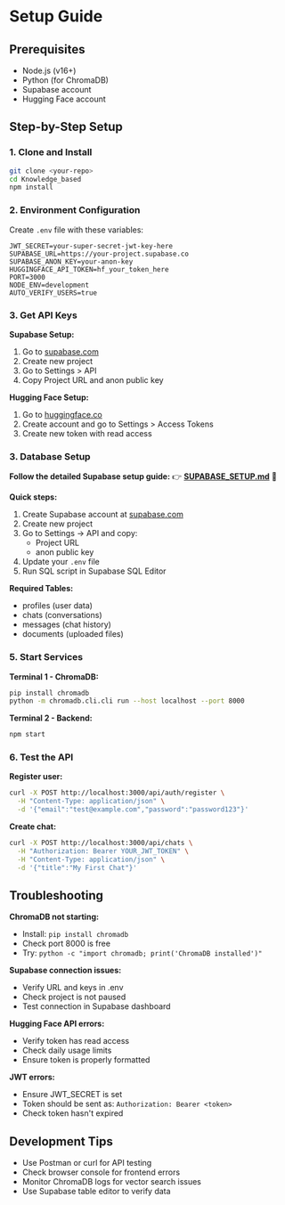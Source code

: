 # Setup Guide

## Prerequisites
- Node.js (v16+)
- Python (for ChromaDB)
- Supabase account
- Hugging Face account

## Step-by-Step Setup

### 1. Clone and Install
```bash
git clone <your-repo>
cd Knowledge_based
npm install
```

### 2. Environment Configuration

Create `.env` file with these variables:
```env
JWT_SECRET=your-super-secret-jwt-key-here
SUPABASE_URL=https://your-project.supabase.co
SUPABASE_ANON_KEY=your-anon-key
HUGGINGFACE_API_TOKEN=hf_your_token_here
PORT=3000
NODE_ENV=development
AUTO_VERIFY_USERS=true
```

### 3. Get API Keys

**Supabase Setup:**
1. Go to [supabase.com](https://supabase.com)
2. Create new project
3. Go to Settings > API
4. Copy Project URL and anon public key

**Hugging Face Setup:**
1. Go to [huggingface.co](https://huggingface.co)
2. Create account and go to Settings > Access Tokens
3. Create new token with read access

### 3. Database Setup

**Follow the detailed Supabase setup guide:**
👉 **[SUPABASE_SETUP.md](./SUPABASE_SETUP.md)** 📖

**Quick steps:**
1. Create Supabase account at [supabase.com](https://supabase.com)
2. Create new project
3. Go to Settings → API and copy:
   - Project URL
   - anon public key
4. Update your `.env` file
5. Run SQL script in Supabase SQL Editor

**Required Tables:**
- profiles (user data)
- chats (conversations)  
- messages (chat history)
- documents (uploaded files)

### 5. Start Services

**Terminal 1 - ChromaDB:**
```bash
pip install chromadb
python -m chromadb.cli.cli run --host localhost --port 8000
```

**Terminal 2 - Backend:**
```bash
npm start
```

### 6. Test the API

**Register user:**
```bash
curl -X POST http://localhost:3000/api/auth/register \
  -H "Content-Type: application/json" \
  -d '{"email":"test@example.com","password":"password123"}'
```

**Create chat:**
```bash
curl -X POST http://localhost:3000/api/chats \
  -H "Authorization: Bearer YOUR_JWT_TOKEN" \
  -H "Content-Type: application/json" \
  -d '{"title":"My First Chat"}'
```

## Troubleshooting

**ChromaDB not starting:**
- Install: `pip install chromadb`
- Check port 8000 is free
- Try: `python -c "import chromadb; print('ChromaDB installed')"`

**Supabase connection issues:**
- Verify URL and keys in .env
- Check project is not paused
- Test connection in Supabase dashboard

**Hugging Face API errors:**
- Verify token has read access
- Check daily usage limits
- Ensure token is properly formatted

**JWT errors:**
- Ensure JWT_SECRET is set
- Token should be sent as: `Authorization: Bearer <token>`
- Check token hasn't expired

## Development Tips

- Use Postman or curl for API testing
- Check browser console for frontend errors
- Monitor ChromaDB logs for vector search issues
- Use Supabase table editor to verify data
